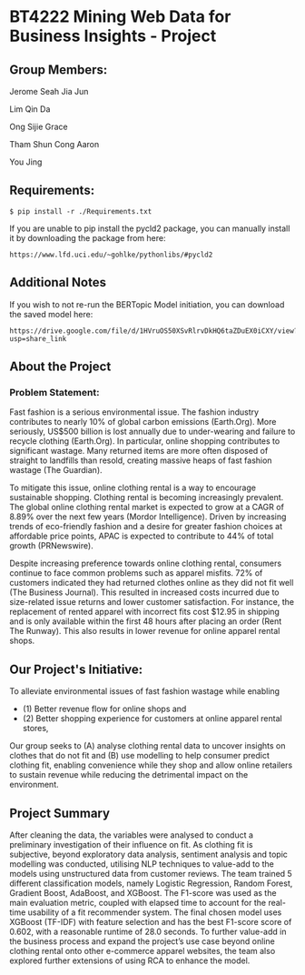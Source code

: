 # BT4222 Mining Web Data for Business Insights - Project

## Group Members:
Jerome Seah Jia Jun

Lim Qin Da

Ong Sijie Grace

Tham Shun Cong Aaron

You Jing

## Requirements:

````
$ pip install -r ./Requirements.txt
````

If you are unable to pip install the pycld2 package, you can manually install it by downloading the package from here: 
```
https://www.lfd.uci.edu/~gohlke/pythonlibs/#pycld2
```

## Additional Notes
If you wish to not re-run the BERTopic Model initiation, you can download the saved model here:

```
https://drive.google.com/file/d/1HVruOS50XSvRlrvDkHQ6taZDuEX0iCXY/view?usp=share_link
```

## About the Project
### Problem Statement:
Fast fashion is a serious environmental issue. The fashion industry contributes to nearly 10% of global carbon emissions (Earth.Org). More seriously, US$500 billion is lost annually due to under-wearing and failure to recycle clothing (Earth.Org). In particular, online shopping contributes to significant wastage. Many returned items are more often disposed of straight to landfills than resold, creating massive heaps of fast fashion wastage (The Guardian). 

To mitigate this issue, online clothing rental is a way to encourage sustainable shopping. Clothing rental is becoming increasingly prevalent. The global online clothing rental market is expected to grow at a CAGR of 8.89% over the next few years (Mordor Intelligence). Driven by increasing trends of eco-friendly fashion and a desire for greater fashion choices at affordable price points, APAC is expected to contribute to 44% of total growth (PRNewswire). 

Despite increasing preference towards online clothing rental, consumers continue to face common problems such as apparel misfits. 72% of customers indicated they had returned clothes online as they did not fit well (The Business Journal). This resulted in increased costs incurred due to size-related issue returns and lower customer satisfaction. For instance, the replacement of rented apparel with incorrect fits cost $12.95 in shipping and is only available within the first 48 hours after placing an order (Rent The Runway). This also results in lower revenue for online apparel rental shops. 

## Our Project's Initiative:
To alleviate environmental issues of fast fashion wastage while enabling 
- (1) Better revenue flow for online shops and 
- (2) Better shopping experience for customers at online apparel rental stores, <br>

Our group seeks to (A) analyse clothing rental data to uncover insights on clothes that do not fit and (B) use modelling to help consumer predict clothing fit, enabling convenience while they shop and allow online retailers to sustain revenue while reducing the detrimental impact on the environment. 

## Project Summary 
After cleaning the data, the variables were analysed to conduct a preliminary investigation of their influence on fit. As clothing fit is subjective, beyond exploratory data analysis, sentiment analysis and topic modelling was conducted, utilising NLP techniques to value-add to the models using unstructured data from customer reviews. The team trained 5 different classification models, namely Logistic Regression, Random Forest, Gradient Boost, AdaBoost, and XGBoost. The F1-score was used as the main evaluation metric, coupled with elapsed time to account for the real-time usability of a fit recommender system. The final chosen model uses XGBoost (TF-IDF) with feature selection and has the best F1-score score of 0.602, with a reasonable runtime of 28.0 seconds. To further value-add in the business process and expand the project’s use case beyond online clothing rental onto other e-commerce apparel websites, the team also explored further extensions of using RCA to enhance the model. 
